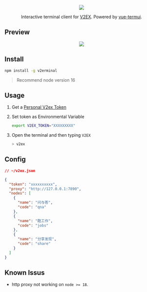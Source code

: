 <p align="center">
 <img src="https://cdn.jsdelivr.net/gh/yuyinws/static@master/2022/11/upgit_20221115_1668520164.png"/>
</p>


<p align="center">
  Interactive terminal client for  <a href="https://v2ex.com">V2EX</a>. Powered by <a href="https://github.com/vue-terminal/vue-termui">vue-termui</a>.
</p>



## Preview
<p align="center">
 <img src="https://cdn.jsdelivr.net/gh/yuyinws/static@master/2022/11/upgit_20221115_1668521573.gif?"/>
</p>



## Install

```sh
npm install -g v2erminal
```

> Recommend node version 16

## Usage

1. Get a  [Personal V2ex Token](https://www.v2ex.com/settings/tokens)

2. Set token as Environmental Variable

   ```bash
   export V2EX_TOKEN="XXXXXXXXX"
   ```

3. Open the terminal and then typing `V2EX`

   ```bash
   > v2ex
   ```

## Config

```json
// ~/v2ex.json

{
  "token": "xxxxxxxxxx",
  "proxy": "http://127.0.0.1:7890",
  "nodes": [
    {
      "name": "问与答",
      "code": "qna"
    },
    {
      "name": "酷工作",
      "code": "jobs"
    },
    {
      "name": "分享发现",
      "code": "share"
    }
  ]
}

```



## Known Issus

- http proxy not working on `node >= 18`. 
